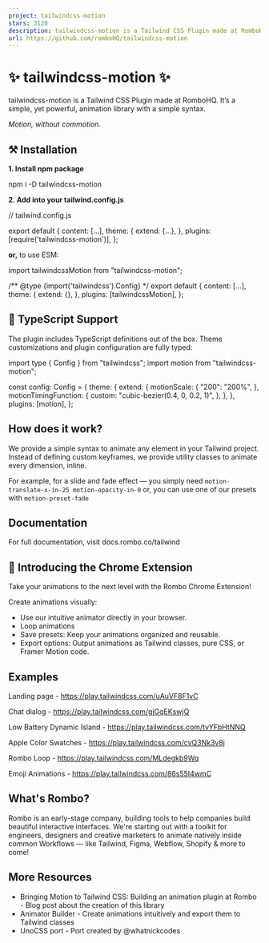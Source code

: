 ```yaml
---
project: tailwindcss-motion
stars: 3120
description: tailwindcss-motion is a Tailwind CSS Plugin made at RomboHQ. It’s a simple, yet powerful, animation library with a simple syntax.
url: https://github.com/romboHQ/tailwindcss-motion
---
```


✨ tailwindcss-motion ✨
======================

tailwindcss-motion is a Tailwind CSS Plugin made at RomboHQ. It’s a simple, yet powerful, animation library with a simple syntax.

_Motion, without commotion._

⚒️ Installation
---------------

**1\. Install npm package**

npm i -D tailwindcss-motion

**2\. Add into your tailwind.config.js**

// tailwind.config.js

export default {
     content: \[...\],
     theme: {
        extend: {...},
     },
     plugins: \[require('tailwindcss-motion')\],
};

**or,** to use ESM:

import tailwindcssMotion from "tailwindcss-motion";

/\*\* @type {import('tailwindcss').Config} \*/
export default {
     content: \[...\],
     theme: {
          extend: {},
     },
     plugins: \[tailwindcssMotion\],
};

📝 TypeScript Support
---------------------

The plugin includes TypeScript definitions out of the box. Theme customizations and plugin configuration are fully typed:

import type { Config } from "tailwindcss";
import motion from "tailwindcss-motion";

const config: Config \= {
  theme: {
    extend: {
      motionScale: {
        "200": "200%",
      },
      motionTimingFunction: {
        custom: "cubic-bezier(0.4, 0, 0.2, 1)",
      },
    },
  },
  plugins: \[motion\],
};

How does it work?
-----------------

We provide a simple syntax to animate any element in your Tailwind project. Instead of defining custom keyframes, we provide utility classes to animate every dimension, inline.

For example, for a slide and fade effect — you simply need `motion-translate-x-in-25 motion-opacity-in-0` or, you can use one of our presets with `motion-preset-fade`

Documentation
-------------

For full documentation, visit docs.rombo.co/tailwind

🧩 Introducing the Chrome Extension
-----------------------------------

Take your animations to the next level with the Rombo Chrome Extension!

Create animations visually:

-   Use our intuitive animator directly in your browser.
-   Loop animations
-   Save presets: Keep your animations organized and reusable.
-   Export options: Output animations as Tailwind classes, pure CSS, or Framer Motion code.

Examples
--------

Landing page - https://play.tailwindcss.com/uAuVF8F1vC

Chat dialog - https://play.tailwindcss.com/gjGqEKswjQ

Low Battery Dynamic Island - https://play.tailwindcss.com/tvYFbHtNNQ

Apple Color Swatches - https://play.tailwindcss.com/cvQ3Nk3v8j

Rombo Loop - https://play.tailwindcss.com/MLdegkb9Wq

Emoji Animations - https://play.tailwindcss.com/86s55I4wmC

What's Rombo?
-------------

Rombo is an early-stage company, building tools to help companies build beautiful interactive interfaces. We're starting out with a toolkit for engineers, designers and creative marketers to animate natively inside common Workflows — like Tailwind, Figma, Webflow, Shopify & more to come!

More Resources
--------------

-   Bringing Motion to Tailwind CSS: Building an animation plugin at Rombo - Blog post about the creation of this library
-   Animator Builder - Create animations intuitively and export them to Tailwind classes
-   UnoCSS port - Port created by @whatnickcodes

